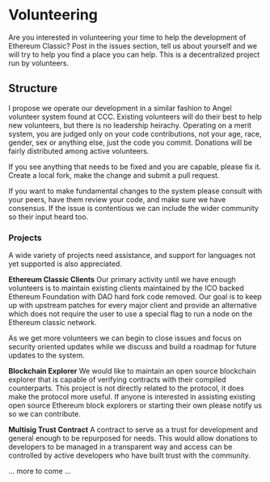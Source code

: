 # Volunteering

Are you interested in volunteering your time to help the development of Ethereum Classic? Post in the issues section, tell us about yourself and we will try to help you find a place you can help. This is a decentralized project run by volunteers.

## Structure

I propose we operate our development in a similar fashion to Angel
volunteer system found at CCC. Existing volunteers will do their best to
help new volunteers, but there is no leadership heirachy.
Operating on a merit system, you are judged only on your code
contributions, not your age, race, gender, sex or anything else, just
the code you commit. Donations will be fairly distributed among active volunteers.

If you see anything that needs to be fixed and you are capable, please
fix it. Create a local fork, make the change and submit a pull
request.

If you want to make fundamental changes to the system please consult
with your peers, have them review your code, and make sure we have
consensus. If the issue is contentious we can include the wider
community so their input heard too.


### Projects
A wide variety of projects need assistance, and support for languages not yet supported is also appreciated. 

**Ethereum Classic Clients**
Our primary activity until we have enough volunteers is to maintain existing clients maintained by the ICO backed Ethereum Foundation with DAO hard fork code removed. Our goal is to keep up with upstream patches for every major client and provide an alternative which does not require the user to use a special flag to run a node on the Ethereum classic network. 

As we get more volunteers we can begin to close issues and focus on security oriented updates while we discuss and build a roadmap for future updates to the system.

**Blockchain Explorer**
We would like to maintain an open source blockchain explorer that is capable of verifying contracts with their compiled counterparts. This project is not directly related to the protocol, it does make the protocol more useful. If anyone is interested in assisting existing open source Ethereum block explorers or starting their own please notify us so we can contribute.

**Multisig Trust Contract**
A contract to serve as a trust for development
and general enough to be repurposed for needs. This would allow donations to developers to be managed in a
transparent way and access can be controlled by active developers who
have built trust with the community. 

... more to come ...
